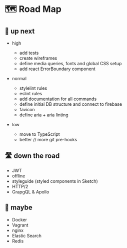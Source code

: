 # 🗺 Road Map


## 🚀 up next
* high
  * add tests
  * create wireframes
  * define media queries, fonts and global CSS setup
  * add react ErrorBoundary component

* normal
  * stylelint rules
  * eslint rules
  * add documentation for all commands
  * define initial DB structure and connect to firebase
  * favicon
  * define aria + aria linting
  
* low
  * move to TypeScript
  * better // more git pre-hooks
  
  
## 🛣 down the road
* JWT
* offline
* styleguide (styled components in Sketch)
* HTTP/2
* GrapgQL & Apollo


## 🔮 maybe
* Docker
* Vagrant
* nginx
* Elastic Search
* Redis
